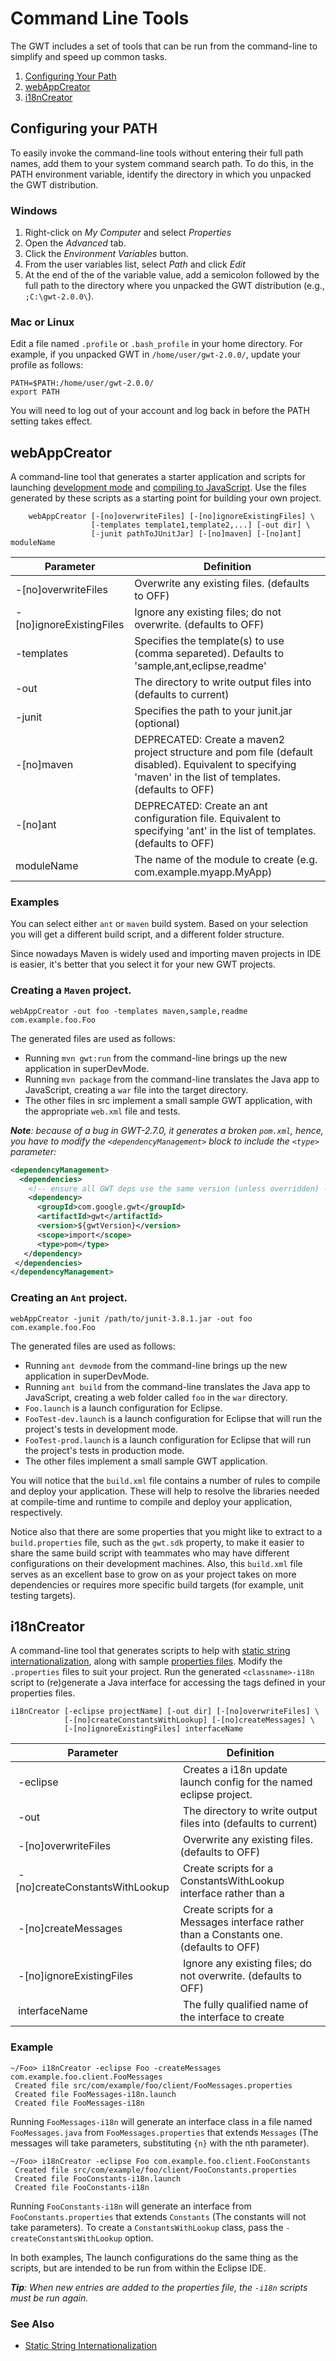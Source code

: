 Command Line Tools
===

The GWT includes a set of tools that can be run from the command-line to simplify and speed up common tasks.

1.  [Configuring Your Path](#ConfiguringYourPath)
2.  [webAppCreator](#webAppCreator)
3.  [i18nCreator](#i18nCreator)

## Configuring your PATH<a id="ConfiguringYourPath"></a>

To easily invoke the command-line tools without entering their full path names, add them to your system command search path.
To do this, in the PATH environment variable, identify the directory in which you unpacked the GWT distribution.

### Windows

1.  Right-click on _My Computer_ and select _Properties_
2.  Open the _Advanced_ tab.
3.  Click the _Environment Variables_ button.
4.  From the user variables list, select _Path_ and click _Edit_
5.  At the end of the of the variable value, add a semicolon followed by the full path to the directory where you unpacked the GWT distribution (e.g., `;C:\gwt-2.0.0\`).

### Mac or Linux

Edit a file named `.profile` or `.bash_profile` in your home directory.
For example, if you unpacked GWT in `/home/user/gwt-2.0.0/`, update your profile as follows:

```shell
PATH=$PATH:/home/user/gwt-2.0.0/
export PATH
```

You will need to log out of your account and log back in before the PATH setting takes effect.

## webAppCreator<a id="webAppCreator"></a>

A command-line tool that generates a starter application and scripts for launching [development mode](DevGuideCompilingAndDebugging.html#DevGuideDevMode) and [compiling to JavaScript](DevGuideCompilingAndDebugging.html#DevGuideJavaToJavaScriptCompiler).
Use the files generated by these scripts as a starting point for building your own project.

```text
    webAppCreator [-[no]overwriteFiles] [-[no]ignoreExistingFiles] \
                  [-templates template1,template2,...] [-out dir] \
                  [-junit pathToJUnitJar] [-[no]maven] [-[no]ant] moduleName
```

| Parameter                | Definition |
| ------------------------ | ---------- |
| -[no]overwriteFiles      | Overwrite any existing files. (defaults to OFF)
| -[no]ignoreExistingFiles | Ignore any existing files; do not overwrite. (defaults to OFF)
| -templates               | Specifies the template(s) to use (comma separeted). Defaults to 'sample,ant,eclipse,readme'
| -out                     | The directory to write output files into (defaults to current)
| -junit                   | Specifies the path to your junit.jar (optional)
| -[no]maven               | DEPRECATED: Create a maven2 project structure and pom file (default disabled). Equivalent to specifying 'maven' in the list of templates. (defaults to OFF)
| -[no]ant                 | DEPRECATED: Create an ant configuration file. Equivalent to specifying 'ant' in the list of templates. (defaults to OFF)
| moduleName               | The name of the module to create (e.g. com.example.myapp.MyApp)


### Examples

You can select either `ant` or `maven` build system. Based on your selection you will get a different build script, and a different folder structure.

Since nowadays Maven is widely used and importing maven projects in IDE is easier, it's better that you select it for your new GWT projects.

### Creating a `Maven` project.

```shell
webAppCreator -out foo -templates maven,sample,readme com.example.foo.Foo
```

The generated files are used as follows:

*   Running `mvn gwt:run` from the command-line brings up the new application in superDevMode.
*   Running `mvn package` from the command-line translates the Java app to JavaScript, creating a `war` file into the target directory.
*   The other files in src implement a small sample GWT application, with the appropriate `web.xml` file and tests.

_**Note**: because of a bug in GWT-2.7.0, it generates a broken `pom.xml`, hence, you have to modify the `<dependencyManagement>` block to include the `<type>` parameter:_

```xml
<dependencyManagement>
  <dependencies>
    <!-- ensure all GWT deps use the same version (unless overridden) -->
    <dependency>
      <groupId>com.google.gwt</groupId>
      <artifactId>gwt</artifactId>
      <version>${gwtVersion}</version>
      <scope>import</scope>
      <type>pom</type>
   </dependency>
 </dependencies>
</dependencyManagement>
```

### Creating an `Ant` project.

```shell
webAppCreator -junit /path/to/junit-3.8.1.jar -out foo com.example.foo.Foo
```

The generated files are used as follows:

*   Running `ant devmode` from the command-line brings up the new application in superDevMode.
*   Running `ant build` from the command-line translates the Java app to JavaScript, creating a web folder called `foo` in the `war` directory.
*   `Foo.launch` is a launch configuration for Eclipse.
*   `FooTest-dev.launch` is a launch configuration for Eclipse that will run the project's tests in development mode.
*   `FooTest-prod.launch` is a launch configuration for Eclipse that will run the project's tests in production mode.
*   The other files implement a small sample GWT application.

You will notice that the `build.xml` file contains a number of rules to compile and deploy your application. These will help to resolve the libraries needed at compile-time and runtime to compile and deploy your application, respectively.

Notice also that there are some properties that you might like to extract to a `build.properties` file, such as the `gwt.sdk` property, to make it easier to share the same build script with teammates who may have different configurations on their development machines. Also, this `build.xml` file serves as an excellent base to grow on as your project takes on more dependencies or requires more specific build targets (for example, unit testing targets).



## i18nCreator<a id="i18nCreator"></a>

A command-line tool that generates scripts to help with [static string internationalization](DevGuideI18n.html#DevGuideStaticStringInternationalization), along with sample [properties files](DevGuideI18n.html#DevGuidePropertiesFiles). Modify the `.properties` files to suit your project. Run the generated
`<classname>-i18n` script to (re)generate a Java interface for accessing the tags defined in your properties files.

```text
i18nCreator [-eclipse projectName] [-out dir] [-[no]overwriteFiles] \
            [-[no]createConstantsWithLookup] [-[no]createMessages] \
            [-[no]ignoreExistingFiles] interfaceName
```

| Parameter                        | Definition |
| -------------------------------- | ---------- |
| -eclipse                        | Creates a i18n update launch config for the named eclipse project.
| -out                            | The directory to write output files into (defaults to current)
| -[no]overwriteFiles             | Overwrite any existing files. (defaults to OFF)
| -[no]createConstantsWithLookup  | Create scripts for a ConstantsWithLookup interface rather than a | Constants one. (defaults to OFF)
| -[no]createMessages             | Create scripts for a Messages interface rather than a Constants one. (defaults to OFF)
| -[no]ignoreExistingFiles        | Ignore any existing files; do not overwrite. (defaults to OFF)
| interfaceName                   | The fully qualified name of the interface to create

### Example

```text
~/Foo> i18nCreator -eclipse Foo -createMessages com.example.foo.client.FooMessages
 Created file src/com/example/foo/client/FooMessages.properties
 Created file FooMessages-i18n.launch
 Created file FooMessages-i18n
```

Running `FooMessages-i18n` will generate an interface class in a file named `FooMessages.java` from `FooMessages.properties` that extends `Messages`
(The messages will take parameters, substituting `{n}` with the nth parameter).

```text
~/Foo> i18nCreator -eclipse Foo com.example.foo.client.FooConstants
 Created file src/com/example/foo/client/FooConstants.properties
 Created file FooConstants-i18n.launch
 Created file FooConstants-i18n
```

Running `FooConstants-i18n` will generate an interface from `FooConstants.properties` that extends `Constants` (The constants will not take parameters). To
create a `ConstantsWithLookup` class, pass the `-createConstantsWithLookup` option.

In both examples, The launch configurations do the same thing as the scripts, but are intended to be run from within the Eclipse IDE.

_**Tip**: When new entries are added to the properties file, the `-i18n` scripts must be run again._

### See Also

*   [Static String Internationalization](DevGuideI18n.html#DevGuideStaticStringInternationalization)
